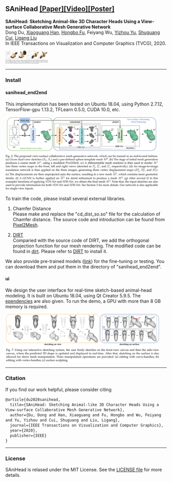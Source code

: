 ## SAniHead [[Paper]](https://ieeexplore.ieee.org/document/9222121)[[Video]](https://www.youtube.com/watch?v=pxJmNCBKFq8)[[Poster]](figures/poster.jpg)

**SAniHead: Sketching Animal-like 3D Character Heads Using a View-surface Collaborative Mesh Generative Network**  
Dong Du, [Xiaoguang Han](https://mypage.cuhk.edu.cn/academics/hanxiaoguang/),  [Hongbo Fu](http://sweb.cityu.edu.hk/hongbofu/),  Feiyang Wu, [Yizhou Yu](https://i.cs.hku.hk/~yzyu/), [Shuguang Cui](https://sse.cuhk.edu.cn/en/faculty/cuishuguang), [Ligang Liu](http://staff.ustc.edu.cn/~lgliu/)  
In IEEE Transactions on Visualization and Computer Graphics (TVCG), 2020.  

<img src="figures/teaser.png" alt="teaser" style="zoom:13%;" />

---

### Install

#### sanihead_end2end 
This implementation has been tested on Ubuntu 18.04, using Python 2.7.12, TensorFlow-gpu 1.13.2, TFLearn 0.5.0, CUDA 10.0, etc.  

<img src="figures/pipeline.png" alt="pipeline" style="zoom:47%;" />

To train the code, please install several external libraries.

1. Chamfer Distance  
Please make and replace the "cd_dist_so.so" file for the calculation of Chamfer distance. The source code and introduction can be found from [Pixel2Mesh](https://github.com/nywang16/Pixel2Mesh/tree/master/external). 

2. [DIRT](https://github.com/pmh47/dirt)  
Comparied with the source code of DIRT, we add the orthogonal projection function for our mesh rendering. The modified code can be found in [dirt](ui/Library/dirt). Please refer to [DIRT](https://github.com/pmh47/dirt) to install it. 

We also provide pre-trained models ([link](https://mailustceducn-my.sharepoint.com/:f:/g/personal/dongdu_mail_ustc_edu_cn/EplJrKEahntMvynmR3KYavcB68f5aC5I_rQplLc3L4NFfg)) for the fine-tuning or testing. You can download them and put them in the directory of "sanihead_end2end".


#### ui
We design the user interface for real-time sketch-based animal-head modeling. It is built on Ubuntu 18.04, using Qt Creator 5.9.5.  The [ependencies](ui/dependencies.txt) are also given. To run the demo, a GPU with more than 8 GB memory is required. 

<img src="figures/pipeline_ui.png" alt="pipeline_ui" style="zoom:47%;" />


---

### Citation
If you find our work helpful, please consider citing
```
@article{du2020sanihead,
  title={SAniHead: Sketching Animal-like 3D Character Heads Using a View-surface Collaborative Mesh Generative Network},
  author={Du, Dong and Han, Xiaoguang and Fu, Hongbo and Wu, Feiyang and Yu, Yizhou and Cui, Shuguang and Liu, Ligang},
  journal={IEEE Transactions on Visualization and Computer Graphics},
  year={2020},
  publisher={IEEE}
}
```

---

### License
SAniHead is relased under the MIT License. See the [LICENSE file](LICENSE ) for more details.